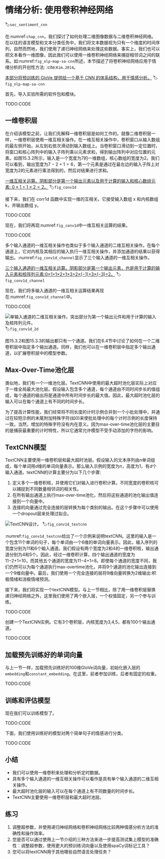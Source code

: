 

<!--
 * @version:
 * @Author:  StevenJokess https://github.com/StevenJokess
 * @Date: 2020-07-31 19:32:18
 * @LastEditors:  StevenJokess https://github.com/StevenJokess
 * @LastEditTime: 2020-10-07 16:02:33
 * @Description:MT
 * @TODO::
 * @Reference:http://preview.d2l.ai/d2l-en/master/chapter_natural-language-processing-applications/sentiment-analysis-cnn.html
-->

# 情绪分析: 使用卷积神经网络
:label:`sec_sentiment_cnn`

在:numref:`chap_cnn`，我们探讨了如何处理二维图像数据与二维卷积神经网络。在以往的语言模型和文本分类任务中，我们将文本数据视为只有一个维度的时间序列，自然而然地，我们使用了递归神经网络来处理这些数据。事实上，我们也可以把文本看作一维图像，因此我们可以使用一维卷积神经网络来捕捉相邻词之间的联系。如:numref:`fig_nlp-map-sa-cnn`所述，本节描述了将卷积神经网络应用于情绪分析的开创性方法: :cite:`Kim.2014`。

[本部分将预训练的 GloVe 提供给一个基于 CNN 的体系结构，用于情感分析。](../img/nlp-map-sa-cnn.svg)
:label:`fig_nlp-map-sa-cnn`

首先，导入实验所需的软件包和模块。

TODO:CODE

## 一维卷积层

在介绍该模型之前，让我们先解释一维卷积层是如何工作的。就像二维卷积层一样，一维卷积层使用一维互相关操作。在一维互相关操作中，卷积窗口从输入数组的最左侧开始，从左到右依次滑动到输入数组上。当卷积窗口滑动到一定位置时，将窗口和核心阵列中的输入子阵列乘以元素求和，得到输出阵列中对应位置的元素。如图15.3.2所示，输入是一个宽度为7的一维数组，核心数组的宽度为2。我们可以看到，输出宽度为$7-2+1=6$，第一个元素是通过在最左边的输入子阵上对宽度为2的元素进行乘法得到的，然后对结果进行求和。

[一维互相关运算。阴影部分是第一个输出元素以及用于计算的输入和核心数组元素: $0\times1+1\times2=2$。](../img/conv1d.svg)
:label:`fig_conv1d`

接下来，我们在 corr1d 函数中实现一维的互相关。它接受输入数组 x 和内核数组 k，并输出数组 y。

TODO:CODE

现在，我们将再现:numref:`fig_conv1d`中一维互相关运算的结果。

TODO:CODE

多个输入通道的一维互相关操作也类似于多个输入通道的二维互相关操作。在每个通道上，它对内核及其相应的输入执行一维互相关操作，并添加通道的结果以获得输出。:numref:`fig_conv1d_channel`显示了三个输入通道的一维互相关操作。

[三个输入通道的一维互相关运算。阴影部分是第一个输出元素，也是用于计算的输入元素和核阵列元素:0×1+1×2+1×3+2×(−1)+3×(−3)=2。](../img/conv1d-channel.svg)
:label:`fig_conv1d_channel`

现在，我们将多输入通道的一维互相关运算结果再现在:numref:`fig_conv1d_channel`中。

TODO:CODE

![单输入通道的二维互相关操作。突出部分为第一个输出元件和用于计算的输入及核阵列元件。 ](../img/conv1d-2d.svg)
:label:`fig_conv1d_2d`

图15.3.2和图15.3.3的输出都只有一个通道。我们在6.4节中讨论了如何在一个二维卷积层中指定多个输出通道。同样，我们也可以在一维卷积层中指定多个输出通道，以扩展卷积层中的模型参数。

## Max-Over-Time池化层

类似地，我们有一个一维池化层。TextCNN中使用的最大超时池化层实际上对应于一维全局最大池化层。假设输入包含多个通道，每个通道由不同时间步长的值组成，每个通道的输出将是通道中所有时间步长的最大值。因此，最大超时池化层的输入可以在每个通道上有不同的时间步长。

为了提高计算性能，我们经常将不同长度的计时示例合并到一个小批处理中，并通过在较短示例的末尾附加特殊字符(如0)来使批处理中的每个计时示例的长度保持一致。当然，增加的特殊字符没有内在意义。因为max-over-time池化层的主要目的是捕获最重要的计时特性，所以它通常允许模型不受手动添加的字符的影响。

## TextCNN模型

TextCNN主要使用一维卷积层和最大超时池层。假设输入的文本序列由$n$单词组成，每个单词用$d$维的单词向量表示。那么输入示例的宽度为$n$，高度为1，有$d$个输入通道。textCNN的计算主要分为以下几个步骤:

1. 定义多个一维卷积核，并使用它们对输入进行卷积计算。不同宽度的卷积核可以捕捉到不同数量相邻词的相关性。
1. 在所有输出通道上执行max-over-time池化，然后将这些通道的池化输出值连接到一个向量中。
1. 连接的向量通过完全连接的层转换为每个类别的输出。在这个步骤中可以使用一个dropout层来处理过拟合。

![TextCNN设计。](../img/textcnn.svg)
:label:`fig_conv1d_textcnn`

:numref:`fig_conv1d_textcnn`给出了一个示例来说明textCNN。这里的输入是一个包含11个单词的句子，每个单词由一个6维的单词向量表示。因此，输入序列的宽度分别为11和6个输入通道。我们假设有两个宽度为2和4的一维卷积核，输出通道分别为4和5个。因此，经过一维卷积计算，四个输出通道的宽度为11−2+1=10，而其他五个通道的宽度为11−4+1=8。即使每个通道的宽度不同，我们仍然可以为每个通道执行max-overtime池化，并将9个通道的池化输出连接到一个9维向量中。最后，我们使用一个完全连接的层将9维向量转换为2维输出:积极情绪和消极情绪预测。

接下来，我们将实现一个textCNN模型。与上一节相比，除了用一维卷积层替换递归神经网络之外，这里我们使用了两个嵌入层，一个权值固定，另一个参与训练。

TODO:CODE

创建一个TextCNN实例。它有3个卷积层，内核宽度为3,4,5，都有100个输出通道。

TODO:CODE

## 加载预先训练好的单词向量

与上一节一样，加载预先训练好的100维GloVe词向量，初始化嵌入层的`embedding`和`constant_embedding`。在这里，前者参加训练，后者有固定的权重。

TODO:CODE

## 训练和评估模型

现在我们可以训练模型了。

TODO:CODE

下面，我们使用训练好的模型对两个简单句子的情感进行分类。

TODO:CODE

## 小结

* 我们可以使用一维卷积来处理和分析定时数据。
* 具有多个输入通道的一维互相关操作可以看作是具有单个输入通道的二维互相关操作。
* 最大超时池化层的输入可以在每个通道上有不同数量的时间步长。
* TextCNN主要使用一维卷积层和最大超时池层。

## 练习

1. 调整超参数，并使用递归神经网络和卷积神经网络比较两种情感分析方法的准确性和操作效率。
1. 您是否可以通过使用上一节介绍的三种方法来进一步提高测试集上模型的准确性：调整超参数，使用更大的预训练词向量以及使用spaCy词标记工具？
1. 您可以将textCNN用于其他哪些自然语言处理任务？
